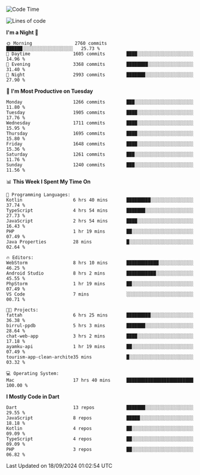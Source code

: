 <!--START_SECTION:waka-->
![Code Time](http://img.shields.io/badge/Code%20Time-746%20hrs%2052%20mins-blue)

![Lines of code](https://img.shields.io/badge/From%20Hello%20World%20I%27ve%20Written-3.5%20million%20lines%20of%20code-blue)

**I'm a Night 🦉** 

```text
🌞 Morning                2760 commits        ██████░░░░░░░░░░░░░░░░░░░   25.73 % 
🌆 Daytime                1605 commits        ████░░░░░░░░░░░░░░░░░░░░░   14.96 % 
🌃 Evening                3368 commits        ████████░░░░░░░░░░░░░░░░░   31.40 % 
🌙 Night                  2993 commits        ███████░░░░░░░░░░░░░░░░░░   27.90 % 
```
📅 **I'm Most Productive on Tuesday** 

```text
Monday                   1266 commits        ███░░░░░░░░░░░░░░░░░░░░░░   11.80 % 
Tuesday                  1905 commits        ████░░░░░░░░░░░░░░░░░░░░░   17.76 % 
Wednesday                1711 commits        ████░░░░░░░░░░░░░░░░░░░░░   15.95 % 
Thursday                 1695 commits        ████░░░░░░░░░░░░░░░░░░░░░   15.80 % 
Friday                   1648 commits        ████░░░░░░░░░░░░░░░░░░░░░   15.36 % 
Saturday                 1261 commits        ███░░░░░░░░░░░░░░░░░░░░░░   11.76 % 
Sunday                   1240 commits        ███░░░░░░░░░░░░░░░░░░░░░░   11.56 % 
```


📊 **This Week I Spent My Time On** 

```text
💬 Programming Languages: 
Kotlin                   6 hrs 40 mins       █████████░░░░░░░░░░░░░░░░   37.74 % 
TypeScript               4 hrs 54 mins       ███████░░░░░░░░░░░░░░░░░░   27.73 % 
JavaScript               2 hrs 54 mins       ████░░░░░░░░░░░░░░░░░░░░░   16.43 % 
PHP                      1 hr 19 mins        ██░░░░░░░░░░░░░░░░░░░░░░░   07.49 % 
Java Properties          28 mins             █░░░░░░░░░░░░░░░░░░░░░░░░   02.64 % 

🔥 Editors: 
WebStorm                 8 hrs 10 mins       ████████████░░░░░░░░░░░░░   46.25 % 
Android Studio           8 hrs 2 mins        ███████████░░░░░░░░░░░░░░   45.55 % 
PhpStorm                 1 hr 19 mins        ██░░░░░░░░░░░░░░░░░░░░░░░   07.49 % 
VS Code                  7 mins              ░░░░░░░░░░░░░░░░░░░░░░░░░   00.71 % 

🐱‍💻 Projects: 
fattah                   6 hrs 25 mins       █████████░░░░░░░░░░░░░░░░   36.38 % 
birrul-ppdb              5 hrs 3 mins        ███████░░░░░░░░░░░░░░░░░░   28.64 % 
chat-web-app             3 hrs 2 mins        ████░░░░░░░░░░░░░░░░░░░░░   17.18 % 
ayamku-api               1 hr 19 mins        ██░░░░░░░░░░░░░░░░░░░░░░░   07.49 % 
tourism-app-clean-archite35 mins             █░░░░░░░░░░░░░░░░░░░░░░░░   03.32 % 

💻 Operating System: 
Mac                      17 hrs 40 mins      █████████████████████████   100.00 % 
```

**I Mostly Code in Dart** 

```text
Dart                     13 repos            ███████░░░░░░░░░░░░░░░░░░   29.55 % 
JavaScript               8 repos             █████░░░░░░░░░░░░░░░░░░░░   18.18 % 
Kotlin                   4 repos             ██░░░░░░░░░░░░░░░░░░░░░░░   09.09 % 
TypeScript               4 repos             ██░░░░░░░░░░░░░░░░░░░░░░░   09.09 % 
PHP                      3 repos             ██░░░░░░░░░░░░░░░░░░░░░░░   06.82 % 
```




 Last Updated on 18/09/2024 01:02:54 UTC
<!--END_SECTION:waka-->
